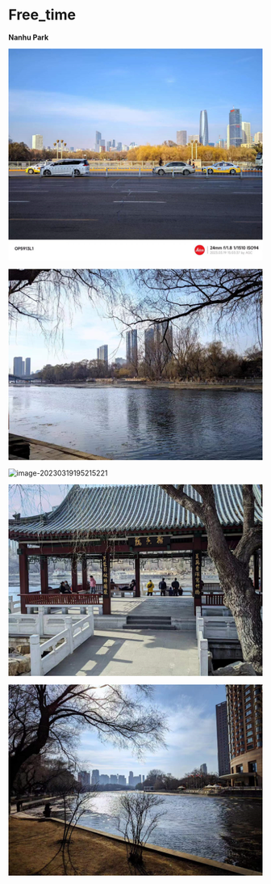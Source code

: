 # Free_time


<!--more-->

**Nanhu Park**

![image-20230319195143355](https://raw.githubusercontent.com/strutter0816/githubPngImags/main/img/202303191951651.png)

![image-20230319195203530](https://raw.githubusercontent.com/strutter0816/githubPngImags/main/img/202303191952963.png)

![image-20230319195215221](https://raw.githubusercontent.com/strutter0816/githubPngImags/main/img/202303191952654.png)

![image-20230319195326668](https://raw.githubusercontent.com/strutter0816/githubPngImags/main/img/202303191953159.png)

![image-20230319195557472](https://raw.githubusercontent.com/strutter0816/githubPngImags/main/img/202303191955919.png)

